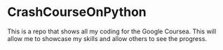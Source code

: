 # CrashCourseOnPython
This is a repo that shows all my coding for the Google Coursea. This will allow me to showcase my skills and allow others to see the progress.
